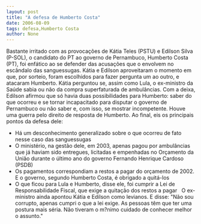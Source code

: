 ```yaml
---
layout: post
title: "A defesa de Humberto Costa"
date: 2006-08-09
tags: defesa,Humberto Costa
author: None
---
```

Bastante irritado com as provocações de Kátia Teles (PSTU)&nbsp;e Edilson Silva (P-SOL), o candidato do PT ao governo de Pernambuco, Humberto Costa (PT), foi enfático ao se defender das acusações que o envolvem no escândalo das sanguessugas.
Kátia e Edilson aproveitaram o momento em que, por sorteio, foram escolhidos para fazer pergunta um ao outro, e atacaram Humberto. 
Kátia perguntou se, assim como Lula, o ex-ministro da Saúde sabia ou não da compra superfaturada de ambulâncias.
Com a deixa, Edilson afirmou que só havia duas possibilidades para Humberto: saber do que ocorreu e se tornar incapacitado para disputar o governo de Pernambuco ou não saber e, com isso, se mostrar incompetente.
Houve uma guerra pelo direito de resposta de Humberto. 
Ao final, eis os principais pontos da defesa dele:


- Há um desconhecimento generalizado sobre o que ocorreu de fato nesse caso das sanguessugas
- O ministério, na gestão dele, em 2003, apenas pagou por ambulâncias que já haviam sido entregues, licitadas e empenhadas no Orçamento da União durante o último ano do governo Fernando Henrique Cardoso (PSDB)
- Os pagamentos correspondiam a restos a pagar do orçamento de 2002. E o governo, segundo Humberto Costa, é obrigado a quitá-los
- O que ficou para Lula e Humberto, disse ele, foi cumprir a Lei de Responsabilidade Fiscal, que exige a quitação dos restos a pagar
&nbsp;
O&nbsp;ex-ministro ainda apontou Kátia e Edilson como levianos. E disse: 
\"Não sou corrupto, apenas cumpri o que a lei exige. As pessoas têm que ter uma postura mais séria. Não tiveram o m?nimo cuidado de conhecer melhor o assunto.\" 